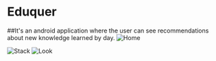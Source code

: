 # Eduquer
##It's an android application where the user can see recommendations about new knowledge learned by day.
![Home](https://raw.githubusercontent.com/juanortiz10/Eduquer/master/screens/device-2015-06-26-092711.png)

![Stack](https://raw.githubusercontent.com/juanortiz10/Eduquer/master/screens/device-2015-06-26-092810.png)
![Look](https://raw.githubusercontent.com/juanortiz10/Eduquer/master/screens/device-2015-06-26-092910.png)
